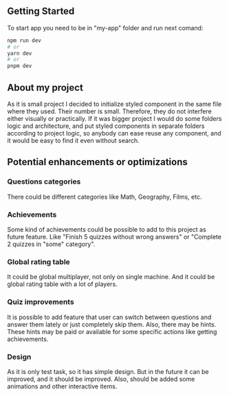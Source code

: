 ## Getting Started

To start app you need to be in "my-app" folder and run next comand:

```bash
npm run dev
# or
yarn dev
# or
pnpm dev
```

## About my project

As it is small project I decided to initialize styled component in the same file where they used. Their number is small.
Therefore, they do not interfere either visually or practically.
If it was bigger project I would do some folders logic and architecture, and put styled components in separate folders according to project logic, so anybody can ease reuse any component, and it
would be easy to find it even without search.

## Potential enhancements or optimizations

### Questions categories

There could be different categories like Math, Geography, Films, etc.

### Achievements

Some kind of achievements could be possible to add to this project as future feature. Like "Finish 5 quizzes without
wrong answers" or "Complete 2 quizzes in "some" category".

### Global rating table

It could be global multiplayer, not only on single machine. And it could be global rating table with a lot of players.

### Quiz improvements

It is possible to add feature that user can switch between questions and answer them lately or just completely skip
them.
Also, there may be hints. These hints may be paid or available for some specific actions like getting achievements.

### Design

As it is only test task, so it has simple design. But in the future it can be improved, and it should be improved. Also,
should be added some animations and other interactive items.